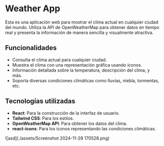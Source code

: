 # Weather App

Esta es una aplicación web para mostrar el clima actual en cualquier ciudad del mundo. Utiliza la API de OpenWeatherMap para obtener datos en tiempo real y presenta la información de manera sencilla y visualmente atractiva.

## Funcionalidades

- Consulta el clima actual para cualquier ciudad.
- Muestra el clima con una representación gráfica usando íconos.
- Información detallada sobre la temperatura, descripción del clima, y más.
- Soporta diversas condiciones climáticas como lluvias, niebla, tormentas, etc.

## Tecnologías utilizadas

- **React**: Para la construcción de la interfaz de usuario.
- **Tailwind CSS**: Para los estilos.
- **OpenWeatherMap API**: Para obtener los datos del clima.
- **react-icons**: Para los íconos representando las condiciones climáticas.


![asd](./assets/Screenshot 2024-11-28 170528.png)
